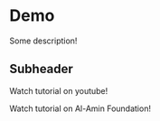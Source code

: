 # Demo

Some description!

## Subheader

Watch tutorial on youtube!

Watch tutorial on Al-Amin Foundation!
